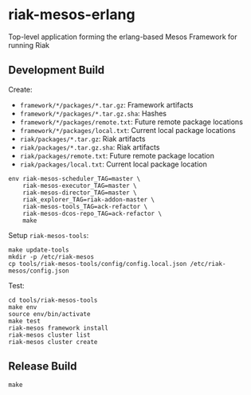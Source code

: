 # riak-mesos-erlang

Top-level application forming the erlang-based Mesos Framework for running Riak

## Development Build

Create: 

* `framework/*/packages/*.tar.gz`: Framework artifacts
* `framework/*/packages/*.tar.gz.sha`: Hashes
* `framework/*/packages/remote.txt`: Future remote package locations
* `framework/*/packages/local.txt`: Current local package locations
* `riak/packages/*.tar.gz`: Riak artifacts
* `riak/packages/*.tar.gz.sha`: Riak artifacts
* `riak/packages/remote.txt`: Future remote package location
* `riak/packages/local.txt`: Current local package location

```
env riak-mesos-scheduler_TAG=master \
    riak-mesos-executor_TAG=master \
    riak-mesos-director_TAG=master \
    riak_explorer_TAG=riak-addon-master \
    riak-mesos-tools_TAG=ack-refactor \
    riak-mesos-dcos-repo_TAG=ack-refactor \
    make
```

Setup `riak-mesos-tools`:

```
make update-tools
mkdir -p /etc/riak-mesos
cp tools/riak-mesos-tools/config/config.local.json /etc/riak-mesos/config.json
```

Test:

```
cd tools/riak-mesos-tools
make env
source env/bin/activate
make test
riak-mesos framework install
riak-mesos cluster list
riak-mesos cluster create
```

## Release Build

```
make
```
